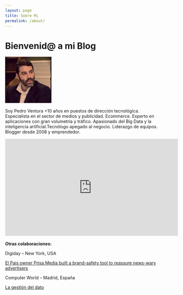 ```yaml
---
layout: page
title: Sobre Mi
permalink: /about/
---
```


<h1 class="entry-title">Bienvenid@ a mi Blog</h1>

![Bienvenid@ a mi Blog](/assets/images/2023/0_20200605233500019_20201223160017910-150x150.jpg)

Soy Pedro Ventura 
+10 años en puestos de dirección tecnológica. Especialista en el sector de medios y publicidad. Ecommerce. Experto en aplicaciones con gran volumetría y tráfico. Apasionado del Big Data y la inteligencia artificial.Tecnólogo apegado al negocio. Liderazgo de equipos. Blogger desde 2008 y emprendedor. 


<iframe width="560" height="315" src="https://www.youtube.com/embed/YVglUCvDRUY" title="YouTube video player" frameborder="0" allow="accelerometer; autoplay; clipboard-write; encrypted-media; gyroscope; picture-in-picture; web-share" allowfullscreen></iframe>

<b>Otras colaboraciones:</b>

<p>Digiday – New York, USA</p>

<p>
<a href ="https://digiday.com/media/el-pais-owner-prisa-media-built-brand-safety-tool-reassure-news-wary-advertisers/" target="_blank">El Pais owner Prisa Media built a brand-safety tool to reassure news-wary advertisers</a>
</p>

<p>Computer World – Madrid, España</p>

<p><a href="https://www.computerworld.es/pubs/cw1376-ev/snowflake/index.html" target="_blank">La gestión del dato</a><p>

